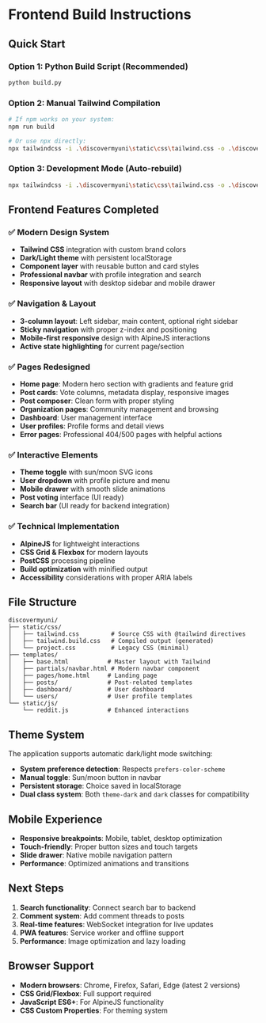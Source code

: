 # Frontend Build Instructions

## Quick Start

### Option 1: Python Build Script (Recommended)
```bash
python build.py
```

### Option 2: Manual Tailwind Compilation
```bash
# If npm works on your system:
npm run build

# Or use npx directly:
npx tailwindcss -i .\discovermyuni\static\css\tailwind.css -o .\discovermyuni\static\css\tailwind.build.css --minify
```

### Option 3: Development Mode (Auto-rebuild)
```bash
npx tailwindcss -i .\discovermyuni\static\css\tailwind.css -o .\discovermyuni\static\css\tailwind.build.css --watch
```

## Frontend Features Completed

### ✅ Modern Design System
- **Tailwind CSS** integration with custom brand colors
- **Dark/Light theme** with persistent localStorage
- **Component layer** with reusable button and card styles
- **Professional navbar** with profile integration and search
- **Responsive layout** with desktop sidebar and mobile drawer

### ✅ Navigation & Layout
- **3-column layout**: Left sidebar, main content, optional right sidebar
- **Sticky navigation** with proper z-index and positioning
- **Mobile-first responsive** design with AlpineJS interactions
- **Active state highlighting** for current page/section

### ✅ Pages Redesigned
- **Home page**: Modern hero section with gradients and feature grid
- **Post cards**: Vote columns, metadata display, responsive images
- **Post composer**: Clean form with proper styling
- **Organization pages**: Community management and browsing
- **Dashboard**: User management interface
- **User profiles**: Profile forms and detail views
- **Error pages**: Professional 404/500 pages with helpful actions

### ✅ Interactive Elements
- **Theme toggle** with sun/moon SVG icons
- **User dropdown** with profile picture and menu
- **Mobile drawer** with smooth slide animations
- **Post voting** interface (UI ready)
- **Search bar** (UI ready for backend integration)

### ✅ Technical Implementation
- **AlpineJS** for lightweight interactions
- **CSS Grid & Flexbox** for modern layouts
- **PostCSS** processing pipeline
- **Build optimization** with minified output
- **Accessibility** considerations with proper ARIA labels

## File Structure

```
discovermyuni/
├── static/css/
│   ├── tailwind.css         # Source CSS with @tailwind directives
│   ├── tailwind.build.css   # Compiled output (generated)
│   └── project.css          # Legacy CSS (minimal)
├── templates/
│   ├── base.html           # Master layout with Tailwind
│   ├── partials/navbar.html # Modern navbar component
│   ├── pages/home.html     # Landing page
│   ├── posts/              # Post-related templates
│   ├── dashboard/          # User dashboard
│   └── users/              # User profile templates
└── static/js/
    └── reddit.js           # Enhanced interactions
```

## Theme System

The application supports automatic dark/light mode switching:

- **System preference detection**: Respects `prefers-color-scheme`
- **Manual toggle**: Sun/moon button in navbar
- **Persistent storage**: Choice saved in localStorage
- **Dual class system**: Both `theme-dark` and `dark` classes for compatibility

## Mobile Experience

- **Responsive breakpoints**: Mobile, tablet, desktop optimization
- **Touch-friendly**: Proper button sizes and touch targets
- **Slide drawer**: Native mobile navigation pattern
- **Performance**: Optimized animations and transitions

## Next Steps

1. **Search functionality**: Connect search bar to backend
2. **Comment system**: Add comment threads to posts
3. **Real-time features**: WebSocket integration for live updates
4. **PWA features**: Service worker and offline support
5. **Performance**: Image optimization and lazy loading

## Browser Support

- **Modern browsers**: Chrome, Firefox, Safari, Edge (latest 2 versions)
- **CSS Grid/Flexbox**: Full support required
- **JavaScript ES6+**: For AlpineJS functionality
- **CSS Custom Properties**: For theming system